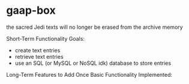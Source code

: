 # gaap-box
the sacred Jedi texts will no longer be erased from the archive memory

Short-Term Functionality Goals:
<ul>
    <li>create text entries</li>
    <li>retrieve text entries</li>
    <li>use an SQL (or MySQL or NoSQL idk) database to store entries</li>
</ul>

Long-Term Features to Add Once Basic Functionality Implemented:

